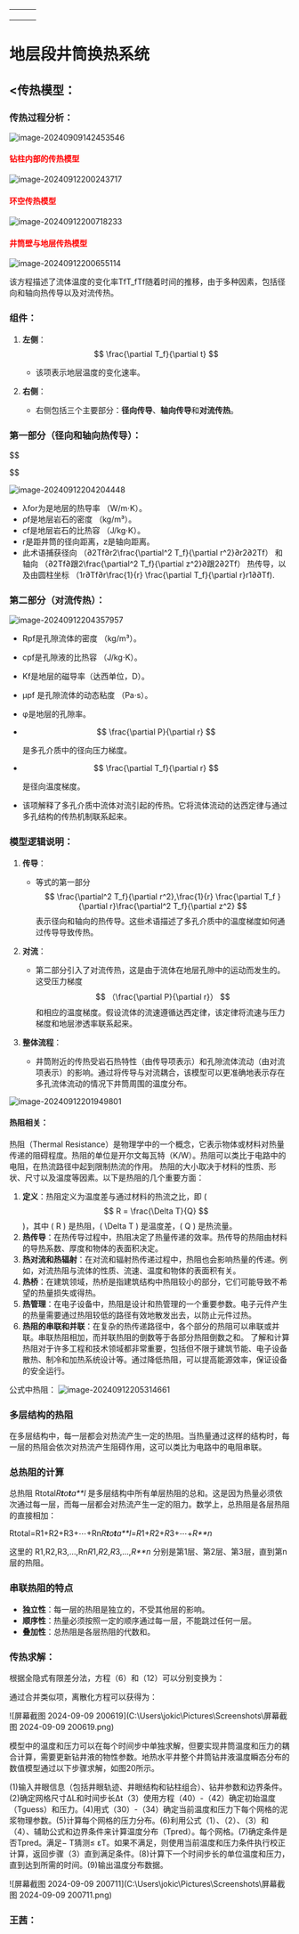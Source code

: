 |      |      |      |
| ---- | ---- | ---- |
|      |      |      |
|      |      |      |
|      |      |      |

# 地层段井筒换热系统



## <传热模型：



### 传热过程分析：

![image-20240909142453546](C:\Users\jokic\AppData\Roaming\Typora\typora-user-images\image-20240909142453546.png)

#### <font color='red'>钻柱内部的传热模型</font>

![image-20240912200243717](C:\Users\jokic\AppData\Roaming\Typora\typora-user-images\image-20240912200243717.png)

#### <font color='red'>环空传热模型</font>

#### 

![image-20240912200718233](C:\Users\jokic\AppData\Roaming\Typora\typora-user-images\image-20240912200718233.png)

#### <font color='red'>井筒壁与地层传热模型</font>

![image-20240912200655114](C:\Users\jokic\AppData\Roaming\Typora\typora-user-images\image-20240912200655114.png)

该方程描述了流体温度的变化率TfT_fTf随着时间的推移，由于多种因素，包括径向和轴向热传导以及对流传热。

### 组件：

1. **左侧**：
   $$
   \frac{\partial T_f}{\partial t}
   $$
   

   - 该项表示地层温度的变化速率。

2. **右侧**：

   - 右侧包括三个主要部分：**径向传导**、**轴向传导**和**对流传热**。

### 第一部分（径向和轴向热传导）：

$$

$$

![image-20240912204204448](C:\Users\jokic\AppData\Roaming\Typora\typora-user-images\image-20240912204204448.png)

- λfor为是地层的热导率 （W/m⋅K）。
- ρf是地层岩石的密度 （kg/m³）。
- cf是地层岩石的比热容 （J/kg⋅K）。
- r是距井筒的径向距离，z是轴向距离。
- 此术语捕获径向 （∂2Tf∂r2\frac{\partial^2 T_f}{\partial r^2}∂r2∂2Tf） 和轴向 （∂2Tf∂跟2\frac{\partial^2 T_f}{\partial z^2}∂跟2∂2Tf） 热传导，以及由圆柱坐标 （1r∂Tf∂r\frac{1}{r} \frac{\partial T_f}{\partial r}r1∂∂Tf).

### 第二部分（对流传热）：

![image-20240912204357957](C:\Users\jokic\AppData\Roaming\Typora\typora-user-images\image-20240912204357957.png)

- Rpf是孔隙流体的密度 （kg/m³）。

- cpf是孔隙液的比热容 （J/kg⋅K）。

- Kf是地层的磁导率（达西单位，D）。

- μpf 是孔隙流体的动态粘度 （Pa⋅s）。

- φ是地层的孔隙率。

- $$
  \frac{\partial P}{\partial r}
  $$

  是多孔介质中的径向压力梯度。

- $$
  \frac{\partial T_f}{\partial r}
  $$

  是径向温度梯度。

- 该项解释了多孔介质中流体对流引起的传热。它将流体流动的达西定律与通过多孔结构的传热机制联系起来。

### 模型逻辑说明：

1. **传导**：

   - 等式的第一部分
     $$
     \frac{\partial^2 T_f}{\partial r^2},\frac{1}{r} \frac{\partial T_f }{\partial r}\frac{\partial^2 T_f}{\partial z^2}
     $$
     表示径向和轴向的热传导。这些术语描述了多孔介质中的温度梯度如何通过传导导致传热。

2. **对流**：

   - 第二部分引入了对流传热，这是由于流体在地层孔隙中的运动而发生的。这受压力梯度 
     $$
     （\frac{\partial P}{\partial r}）
     $$
     和相应的温度梯度。假设流体的流速遵循达西定律，该定律将流速与压力梯度和地层渗透率联系起来。

3. **整体流程**：

   - 井筒附近的传热受岩石热特性（由传导项表示）和孔隙流体流动（由对流项表示）的影响。通过将传导与对流耦合，该模型可以更准确地表示存在多孔流体流动的情况下井筒周围的温度分布。







![image-20240912201949801](C:\Users\jokic\AppData\Roaming\Typora\typora-user-images\image-20240912201949801.png)

#### 热阻相关：



热阻（Thermal Resistance）是物理学中的一个概念，它表示物体或材料对热量传递的阻碍程度。热阻的单位是开尔文每瓦特（K/W）。热阻可以类比于电路中的电阻，在热流路径中起到限制热流的作用。
热阻的大小取决于材料的性质、形状、尺寸以及温度等因素。以下是热阻的几个重要方面：
1. **定义**：热阻定义为温度差与通过材料的热流之比，即 \(
   $$
   R = \frac{\Delta T}{Q}
   $$
   \)，其中 \( R \) 是热阻，\( \Delta T \) 是温度差，\( Q \) 是热流量。
2. **热传导**：在热传导过程中，热阻决定了热量传递的效率。热传导的热阻由材料的导热系数、厚度和物体的表面积决定。
3. **热对流和热辐射**：在对流和辐射热传递过程中，热阻也会影响热量的传递。例如，对流热阻与流体的性质、流速、温度和物体的表面积有关。
4. **热桥**：在建筑领域，热桥是指建筑结构中热阻较小的部分，它们可能导致不希望的热量损失或得热。
5. **热管理**：在电子设备中，热阻是设计和热管理的一个重要参数。电子元件产生的热量需要通过热阻较低的路径有效地散发出去，以防止元件过热。
6. **热阻的串联和并联**：在复杂的热传递路径中，各个部分的热阻可以串联或并联。串联热阻相加，而并联热阻的倒数等于各部分热阻倒数之和。
了解和计算热阻对于许多工程和技术领域都非常重要，包括但不限于建筑节能、电子设备散热、制冷和加热系统设计等。通过降低热阻，可以提高能源效率，保证设备的安全运行。





公式中热阻：
![image-20240912205314661](C:\Users\jokic\AppData\Roaming\Typora\typora-user-images\image-20240912205314661.png)

### 多层结构的热阻

在多层结构中，每一层都会对热流产生一定的热阻。当热量通过这样的结构时，每一层的热阻会依次对热流产生阻碍作用，这可以类比为电路中的电阻串联。

### 总热阻的计算

总热阻 Rtotal*R**t**o**t**a**l* 是多层结构中所有单层热阻的总和。这是因为热量必须依次通过每一层，而每一层都会对热流产生一定的阻力。数学上，总热阻是各层热阻的直接相加：



Rtotal=R1+R2+R3+⋯+Rn*R**t**o**t**a**l*=*R*1+*R*2+*R*3+⋯+*R**n*



这里的 R1,R2,R3,…,Rn*R*1,*R*2,*R*3,…,*R**n* 分别是第1层、第2层、第3层，直到第n层的热阻。

### 串联热阻的特点

- **独立性**：每一层的热阻是独立的，不受其他层的影响。
- **顺序性**：热量必须按照一定的顺序通过每一层，不能跳过任何一层。
- **叠加性**：总热阻是各层热阻的代数和。











### 传热求解：



根据全隐式有限差分法，方程（6）和（12）可以分别变换为：



通过合并类似项，离散化方程可以获得为：

![屏幕截图 2024-09-09 200619](C:\Users\jokic\Pictures\Screenshots\屏幕截图 2024-09-09 200619.png)

模型中的温度和压力可以在每个时间步中单独求解，但要实现井筒温度和压力的耦合计算，需要更新钻井液的物性参数。地热水平井整个井筒钻井液温度瞬态分布的数值模型通过以下步骤求解，如图20所示。

(1)输入井眼信息（包括井眼轨迹、井眼结构和钻柱组合）、钻井参数和边界条件。(2)确定网格尺寸ΔL和时间步长Δt（3）使用方程（40）-（42）确定初始温度（Tguess）和压力。(4)用式（30）-（34）确定当前温度和压力下每个网格的泥浆物理参数。(5)计算每个网格的压力分布。(6)利用公式（1）、（2）、（3）和（4）、辅助公式和边界条件来计算温度分布（Tpred）。每个网格。(7)确定条件是否Tpred。满足− T猜测≤ εT。如果不满足，则使用当前温度和压力条件执行校正计算，返回步骤（3）直到满足条件。(8)计算下一个时间步长的单位温度和压力，直到达到所需的时间。(9)输出温度分布数据。

![屏幕截图 2024-09-09 200711](C:\Users\jokic\Pictures\Screenshots\屏幕截图 2024-09-09 200711.png)







### 王茜：